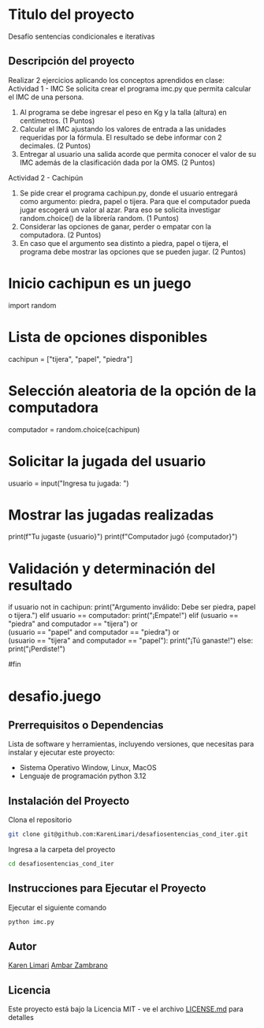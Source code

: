# Titulo del proyecto

Desafío sentencias condicionales e iterativas

## Descripción del proyecto

Realizar 2 ejercicios aplicando los conceptos aprendidos en clase:
Actividad 1 - IMC
Se solicita crear el programa imc.py que permita calcular el IMC de una persona.

1. Al programa se debe ingresar el peso en Kg y la talla (altura) en centímetros.
   (1 Puntos)
2. Calcular el IMC ajustando los valores de entrada a las unidades requeridas por la
   fórmula. El resultado se debe informar con 2 decimales.
   (2 Puntos)
3. Entregar al usuario una salida acorde que permita conocer el valor de su IMC
   además de la clasificación dada por la OMS.
   (2 Puntos)

Actividad 2 - Cachipún

1. Se pide crear el programa cachipun.py, donde el usuario entregará como
   argumento: piedra, papel o tijera. Para que el computador pueda jugar escogerá un
   valor al azar. Para eso se solicita investigar random.choice() de la librería random.
   (1 Puntos)
1. Considerar las opciones de ganar, perder o empatar con la computadora.
   (2 Puntos)
1. En caso que el argumento sea distinto a piedra, papel o tijera, el programa debe
   mostrar las opciones que se pueden jugar.
   (2 Puntos)

# Inicio cachipun es un juego

import random

# Lista de opciones disponibles

cachipun = ["tijera", "papel", "piedra"]

# Selección aleatoria de la opción de la computadora

computador = random.choice(cachipun)

# Solicitar la jugada del usuario

usuario = input("Ingresa tu jugada: ")

# Mostrar las jugadas realizadas

print(f"Tu jugaste {usuario}")
print(f"Computador jugó {computador}")

# Validación y determinación del resultado

if usuario not in cachipun:
print("Argumento inválido: Debe ser piedra, papel o tijera.")
elif usuario == computador:
print("¡Empate!")
elif (usuario == "piedra" and computador == "tijera") or \
 (usuario == "papel" and computador == "piedra") or \
 (usuario == "tijera" and computador == "papel"):
print("¡Tú ganaste!")
else:
print("¡Perdiste!")

#fin

# desafio.juego

## Prerrequisitos o Dependencias

Lista de software y herramientas, incluyendo versiones, que necesitas para instalar y ejecutar este proyecto:

- Sistema Operativo Window, Linux, MacOS
- Lenguaje de programación python 3.12

## Instalación del Proyecto

Clona el repositorio

```bash
git clone git@github.com:KarenLimari/desafiosentencias_cond_iter.git
```

Ingresa a la carpeta del proyecto

```bash
cd desafiosentencias_cond_iter
```

## Instrucciones para Ejecutar el Proyecto

Ejecutar el siguiente comando

```bash
python imc.py
```

## Autor

[Karen Limari](https://github.com/KarenLimari)
[Ambar Zambrano](https://github.com/ambrazv)

## Licencia

Este proyecto está bajo la Licencia MIT - ve el archivo [LICENSE.md](LICENSE) para detalles
